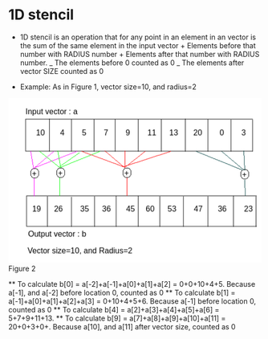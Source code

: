 # 1D stencil
* 1D stencil is an operation that for any point in an element in an vector is the sum of the  same element in the input vector + Elements before that number with RADIUS number + Elements after that number with RADIUS number. 
  _ The elements before 0 counted as 0
  _ The elements after vector SIZE counted as 0

* Example:
As in Figure 1, vector size=10, and radius=2 

![image](https://github.com/compilereg/parallel-codes/blob/main/1dstencil/example1.png)
Figure 2
 
** To calculate b[0] = a[-2]+a[-1]+a[0]+a[1]+a[2] = 0+0+10+4+5. Because a[-1], and a[-2] before location 0, counted as 0
** To calculate b[1] = a[-1]+a[0]+a[1]+a[2]+a[3] = 0+10+4+5+6. Because a[-1] before location 0, counted as 0
** To calculate b[4] = a[2]+a[3]+a[4]+a[5]+a[6] = 5+7+9+11+13.
** To calculate b[9] = a[7]+a[8]+a[9]+a[10]+a[11] = 20+0+3+0+. Because a[10], and a[11] after vector size, counted as 0

